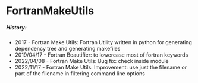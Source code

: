 # FortranMakeUtils

##### History:
- 2017       - Fortran Make Utils: Fortran Utility written in python for generating dependency tree and generating makefiles
- 2019/04/17 - Fortran Beautifier: to lowercase most of fortran keywords
- 2022/04/08 - Fortran Make Utils: Bug fix: check inside module
- 2022/11/17 - Fortran Make Utils: Improvement: use just the filename or part of the filename in filtering command line options

